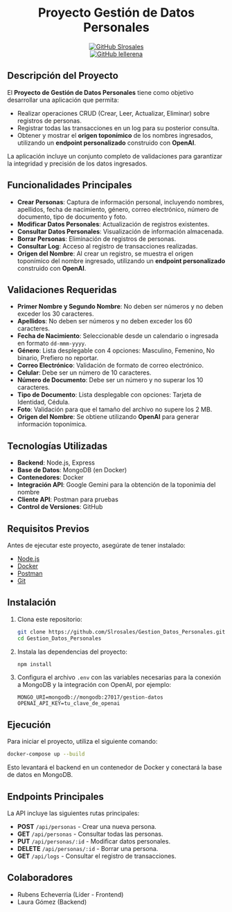 
<div align="center">
  <h1>
     Proyecto Gestión de Datos Personales
  </h1>

[![GitHub Slrosales](https://img.shields.io/badge/by-Slrosales-purple)](https://github.com/Slrosales)  
[![GitHub lellerena](https://img.shields.io/badge/by-Rubens1414-blue)](https://github.com/Rubens1414)
</div>

## Descripción del Proyecto
El **Proyecto de Gestión de Datos Personales** tiene como objetivo desarrollar una aplicación que permita:  
- Realizar operaciones CRUD (Crear, Leer, Actualizar, Eliminar) sobre registros de personas.  
- Registrar todas las transacciones en un log para su posterior consulta.  
- Obtener y mostrar el **origen toponímico** de los nombres ingresados, utilizando un **endpoint personalizado** construido con **OpenAI**.  

La aplicación incluye un conjunto completo de validaciones para garantizar la integridad y precisión de los datos ingresados.

## Funcionalidades Principales
- **Crear Personas**: Captura de información personal, incluyendo nombres, apellidos, fecha de nacimiento, género, correo electrónico, número de documento, tipo de documento y foto.  
- **Modificar Datos Personales**: Actualización de registros existentes.  
- **Consultar Datos Personales**: Visualización de información almacenada.  
- **Borrar Personas**: Eliminación de registros de personas.  
- **Consultar Log**: Acceso al registro de transacciones realizadas.  
- **Origen del Nombre**: Al crear un registro, se muestra el origen toponímico del nombre ingresado, utilizando un **endpoint personalizado** construido con **OpenAI**.  

## Validaciones Requeridas
- **Primer Nombre y Segundo Nombre**: No deben ser números y no deben exceder los 30 caracteres.  
- **Apellidos**: No deben ser números y no deben exceder los 60 caracteres.  
- **Fecha de Nacimiento**: Seleccionable desde un calendario o ingresada en formato `dd-mmm-yyyy`.  
- **Género**: Lista desplegable con 4 opciones: Masculino, Femenino, No binario, Prefiero no reportar.  
- **Correo Electrónico**: Validación de formato de correo electrónico.  
- **Celular**: Debe ser un número de 10 caracteres.  
- **Número de Documento**: Debe ser un número y no superar los 10 caracteres.  
- **Tipo de Documento**: Lista desplegable con opciones: Tarjeta de Identidad, Cédula.  
- **Foto**: Validación para que el tamaño del archivo no supere los 2 MB.  
- **Origen del Nombre**: Se obtiene utilizando **OpenAI** para generar información toponímica.  

## Tecnologías Utilizadas
- **Backend**: Node.js, Express  
- **Base de Datos**: MongoDB (en Docker)  
- **Contenedores**: Docker  
- **Integración API**: Google Gemini para la obtención de la toponimia del nombre  
- **Cliente API**: Postman para pruebas  
- **Control de Versiones**: GitHub  

## Requisitos Previos
Antes de ejecutar este proyecto, asegúrate de tener instalado:  
- [Node.js](https://nodejs.org/)  
- [Docker](https://www.docker.com/)  
- [Postman](https://www.postman.com/)  
- [Git](https://git-scm.com/)  

## Instalación
1. Clona este repositorio:  
   ```bash
   git clone https://github.com/Slrosales/Gestion_Datos_Personales.git
   cd Gestion_Datos_Personales
   ```
2. Instala las dependencias del proyecto:  
   ```bash
   npm install
   ```
3. Configura el archivo `.env` con las variables necesarias para la conexión a MongoDB y la integración con OpenAI, por ejemplo:  
   ```plaintext
   MONGO_URI=mongodb://mongodb:27017/gestion-datos
   OPENAI_API_KEY=tu_clave_de_openai
   ```

## Ejecución
Para iniciar el proyecto, utiliza el siguiente comando:  
```bash
docker-compose up --build
```
Esto levantará el backend en un contenedor de Docker y conectará la base de datos en MongoDB.  

## Endpoints Principales
La API incluye las siguientes rutas principales:  
- **POST** `/api/personas` - Crear una nueva persona.  
- **GET** `/api/personas` - Consultar todas las personas.  
- **PUT** `/api/personas/:id` - Modificar datos personales.  
- **DELETE** `/api/personas/:id` - Borrar una persona.  
- **GET** `/api/logs` - Consultar el registro de transacciones.  
 

## Colaboradores
- Rubens Echeverria (Líder - Frontend) 
- Laura Gómez (Backend) 
